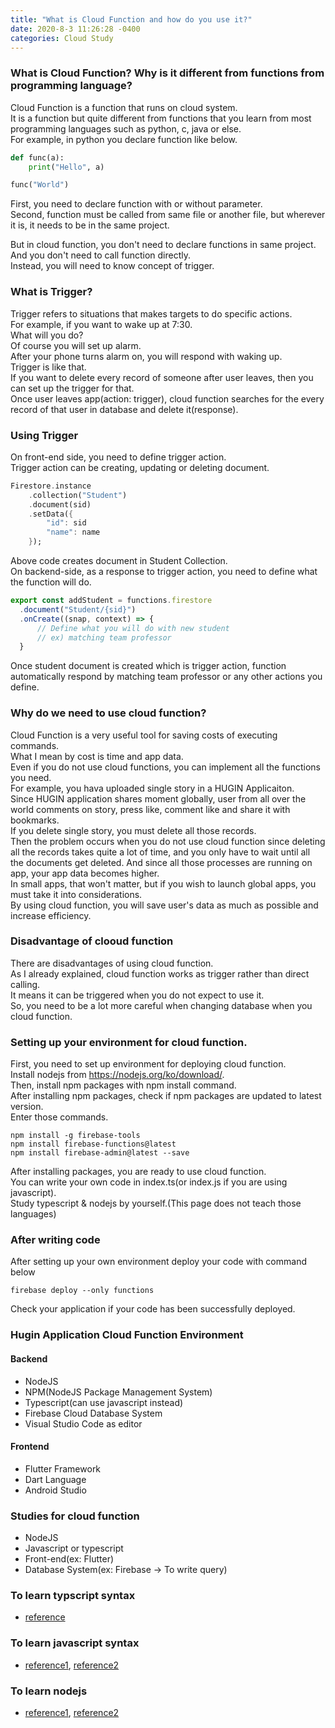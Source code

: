 ```yaml
---
title: "What is Cloud Function and how do you use it?"
date: 2020-8-3 11:26:28 -0400
categories: Cloud Study
---
```



### What is Cloud Function? Why is it different from functions from programming language?
Cloud Function is a function that runs on cloud system.   
It is a function but quite different from functions that you learn from most programming languages such as python, c, java or else.   
For example, in python you declare function like below.

```python
def func(a):
    print("Hello", a)

func("World")
```

First, you need to declare function with or without parameter.   
Second, function must be called from same file or another file, but wherever it is, it needs to be in the same project.

But in cloud function, you don't need to declare functions in same project.   
And you don't need to call function directly.   
Instead, you will need to know concept of trigger.

### What is Trigger?
Trigger refers to situations that makes targets to do specific actions.   
For example, if you want to wake up at 7:30.   
What will you do?   
Of course you will set up alarm.   
After your phone turns alarm on, you will respond with waking up.   
Trigger is like that.   
If you want to delete every record of someone after user leaves, then you can set up the trigger for that.   
Once user leaves app(action: trigger), cloud function searches for the every record of that user in database and delete it(response).

### Using Trigger
On front-end side, you need to define trigger action.     
Trigger action can be creating, updating or deleting document.   

```dart
Firestore.instance
    .collection("Student")
    .document(sid)
    .setData({
        "id": sid
        "name": name
    });
 ```

Above code creates document in Student Collection.   
On backend-side, as a response to trigger action, you need to define what the function will do.

```typescript
export const addStudent = functions.firestore
  .document("Student/{sid}")
  .onCreate((snap, context) => {
      // Define what you will do with new student
      // ex) matching team professor
  }
```

Once student document is created which is trigger action, function automatically respond by matching team professor or any other actions you define.

### Why do we need to use cloud function?
Cloud Function is a very useful tool for saving costs of executing commands.   
What I mean by cost is time and app data.     
Even if you do not use cloud functions, you can implement all the functions you need.   
For example, you hava uploaded single story in a HUGIN Applicaiton.   
Since HUGIN application shares moment globally, user from all over the world comments on story, press like, comment like and share it with bookmarks.   
If you delete single story, you must delete all those records.   
Then the problem occurs when you do not use cloud function since deleting all the records takes quite a lot of time, and you only have to wait until all the documents get deleted. And since all those processes are running on app, your app data becomes higher.   
In small apps, that won't matter, but if you wish to launch global apps, you must take it into considerations.   
By using cloud function, you will save user's data as much as possible and increase efficiency.

### Disadvantage of clooud function
There are disadvantages of using cloud function.   
As I already explained, cloud function works as trigger rather than direct calling.   
It means it can be triggered when you do not expect to use it.   
So, you need to be a lot more careful when changing database when you cloud function.

### Setting up your environment for cloud function.
First, you need to set up environment for deploying cloud function.   
Install nodejs from https://nodejs.org/ko/download/.   
Then, install npm packages with npm install command.   
After installing npm packages, check if npm packages are updated to latest version.   
Enter those commands.   

```
npm install -g firebase-tools   
npm install firebase-functions@latest   
npm install firebase-admin@latest --save
```

After installing packages, you are ready to use cloud function.   
You can write your own code in index.ts(or index.js if you are using javascript).   
Study typescript &amp; nodejs by yourself.(This page does not teach those languages)

### After writing code
After setting up your own environment deploy your code with command below   

```
firebase deploy --only functions
```

Check your application if your code has been successfully deployed.

### Hugin Application Cloud Function Environment
#### Backend
* NodeJS
* NPM(NodeJS Package Management System)   
* Typescript(can use javascript instead)   
* Firebase Cloud Database System   
* Visual Studio Code as editor

#### Frontend
* Flutter Framework   
* Dart Language   
* Android Studio

### Studies for cloud function
* NodeJS
* Javascript or typescript
* Front-end(ex: Flutter)
* Database System(ex: Firebase -> To write query)

### To learn typscript syntax
* [reference](https://poiemaweb.com/typescript-introduction)

### To learn javascript syntax
* [reference1](https://poiemaweb.com/coding), [reference2](https://www.w3schools.com/js/default.asp)

### To learn nodejs
* [reference1](https://poiemaweb.com/nodejs-basics), [reference2](https://www.w3schools.com/nodejs/default.asp)
